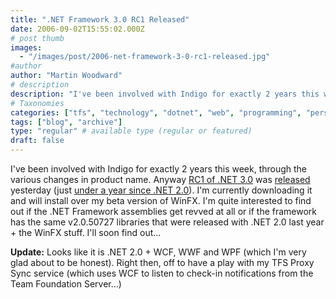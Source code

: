 ```yaml
---
title: ".NET Framework 3.0 RC1 Released"
date: 2006-09-02T15:55:02.000Z
# post thumb
images:
  - "/images/post/2006-net-framework-3-0-rc1-released.jpg"
#author
author: "Martin Woodward"
# description
description: "I've been involved with Indigo for exactly 2 years this week, through the various changes in product name."
# Taxonomies
categories: ["tfs", "technology", "dotnet", "web", "programming", "personal"]
tags: ["blog", "archive"]
type: "regular" # available type (regular or featured)
draft: false
---
```

I've been involved with Indigo for exactly 2 years this week, through the various changes in product name.  Anyway [RC1 of .NET 3.0](http://www.microsoft.com/downloads/details.aspx?FamilyId=19E21845-F5E3-4387-95FF-66788825C1AF&displaylang=en) was [released](http://www.microsoft.com/downloads/details.aspx?FamilyId=19E21845-F5E3-4387-95FF-66788825C1AF&displaylang=en) yesterday (just [under a year since .NET 2.0](http://www.woodwardweb.com/vsts/000146.html)).  I'm currently downloading it and will install over my beta version of WinFX.  I'm quite interested to find out if the .NET Framework assemblies get revved at all or if the framework has the same v2.0.50727 libraries that were released with .NET 2.0 last year + the WinFX stuff.  I'll soon find out... 

**Update:** Looks like it is .NET 2.0 + WCF, WWF and WPF (which I'm very glad about to be honest).  Right then, off to have a play with my TFS Proxy Sync service (which uses WCF to listen to check-in notifications from the Team Foundation Server...)